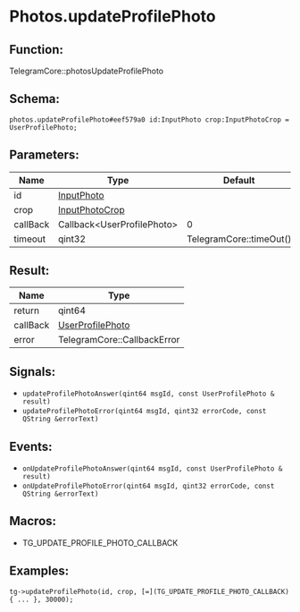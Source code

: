 # Photos.updateProfilePhoto

## Function:

TelegramCore::photosUpdateProfilePhoto

## Schema:

`photos.updateProfilePhoto#eef579a0 id:InputPhoto crop:InputPhotoCrop = UserProfilePhoto;`
## Parameters:

|Name|Type|Default|
|----|----|-------|
|id|[InputPhoto](../../types/inputphoto.md)||
|crop|[InputPhotoCrop](../../types/inputphotocrop.md)||
|callBack|Callback<UserProfilePhoto\>|0|
|timeout|qint32|TelegramCore::timeOut()|

## Result:

|Name|Type|
|----|----|
|return|qint64|
|callBack|[UserProfilePhoto](../../types/userprofilephoto.md)|
|error|TelegramCore::CallbackError|

## Signals:

* `updateProfilePhotoAnswer(qint64 msgId, const UserProfilePhoto & result)`
* `updateProfilePhotoError(qint64 msgId, qint32 errorCode, const QString &errorText)`

## Events:

* `onUpdateProfilePhotoAnswer(qint64 msgId, const UserProfilePhoto & result)`
* `onUpdateProfilePhotoError(qint64 msgId, qint32 errorCode, const QString &errorText)`

## Macros:

* TG_UPDATE_PROFILE_PHOTO_CALLBACK

## Examples:

`tg->updateProfilePhoto(id, crop, [=](TG_UPDATE_PROFILE_PHOTO_CALLBACK){
    ...
}, 30000);`
